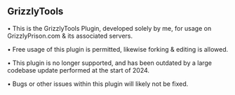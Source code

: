## GrizzlyTools

• This is the GrizzlyTools Plugin, developed solely by me, for usage on GrizzlyPrison.com & its associated servers.

• Free usage of this plugin is permitted, likewise forking & editing is allowed.

• This plugin is no longer supported, and has been outdated by a large codebase update performed at the start of 2024.

• Bugs or other issues within this plugin will likely not be fixed.
